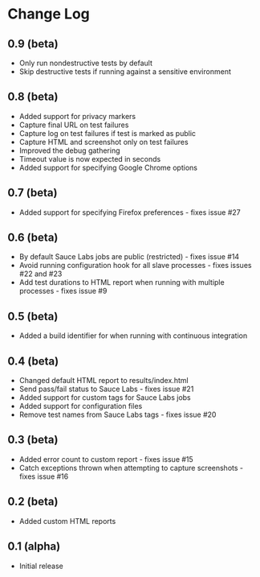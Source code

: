 Change Log
==========

0.9 (beta)
----------

* Only run nondestructive tests by default
* Skip destructive tests if running against a sensitive environment

0.8 (beta)
----------

 * Added support for privacy markers
 * Capture final URL on test failures
 * Capture log on test failures if test is marked as public
 * Capture HTML and screenshot only on test failures
 * Improved the debug gathering
 * Timeout value is now expected in seconds
 * Added support for specifying Google Chrome options

0.7 (beta)
----------

 * Added support for specifying Firefox preferences - fixes issue #27

0.6 (beta)
----------

 * By default Sauce Labs jobs are public (restricted) - fixes issue #14
 * Avoid running configuration hook for all slave processes - fixes issues #22 and #23
 * Add test durations to HTML report when running with multiple processes - fixes issue #9

0.5 (beta)
----------

 * Added a build identifier for when running with continuous integration

0.4 (beta)
----------

 * Changed default HTML report to results/index.html
 * Send pass/fail status to Sauce Labs - fixes issue #21
 * Added support for custom tags for Sauce Labs jobs
 * Added support for configuration files
 * Remove test names from Sauce Labs tags - fixes issue #20

0.3 (beta)
----------

 * Added error count to custom report - fixes issue #15
 * Catch exceptions thrown when attempting to capture screenshots - fixes issue #16

0.2 (beta)
----------

 * Added custom HTML reports

0.1 (alpha)
-----------

 * Initial release